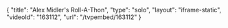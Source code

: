 {
    "title": "Alex Midler's Roll-A-Thon",
    "type": "solo",
    "layout": "iframe-static",
    "videoId": "163112",
    "url": "\/tvpembed\/163112"
}